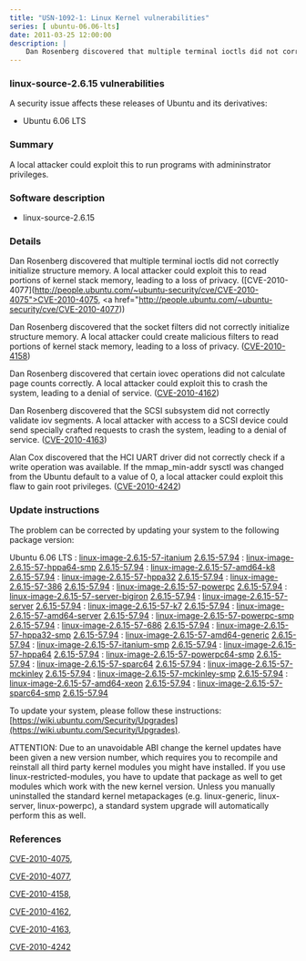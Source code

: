 ```yaml
---
title: "USN-1092-1: Linux Kernel vulnerabilities"
series: [ ubuntu-06.06-lts]
date: 2011-03-25 12:00:00
description: |
    Dan Rosenberg discovered that multiple terminal ioctls did not correctly initialize structure memory. A local attacker could exploit this to read portions of kernel stack memory, leading to a loss of privacy. ([CVE-2010-4077](http://people.ubuntu.com/~ubuntu-security/cve/CVE-2010-4075">CVE-2010-4075</a>, <a href="http://people.ubuntu.com/~ubuntu-security/cve/CVE-2010-4077))
--- 
```

 
### linux-source-2.6.15 vulnerabilities

A security issue affects these releases of Ubuntu and its derivatives:

* Ubuntu 6.06 LTS

### Summary

A local attacker could exploit this to run programs with admininstrator privileges.

### Software description

* linux-source-2.6.15 

### Details

Dan Rosenberg discovered that multiple terminal ioctls did not correctly initialize structure memory. A local attacker could exploit this to read portions of kernel stack memory, leading to a loss of privacy. ([CVE-2010-4077](http://people.ubuntu.com/~ubuntu-security/cve/CVE-2010-4075">CVE-2010-4075</a>, <a href="http://people.ubuntu.com/~ubuntu-security/cve/CVE-2010-4077))

Dan Rosenberg discovered that the socket filters did not correctly initialize structure memory. A local attacker could create malicious filters to read portions of kernel stack memory, leading to a loss of privacy. ([CVE-2010-4158](http://people.ubuntu.com/~ubuntu-security/cve/CVE-2010-4158))

Dan Rosenberg discovered that certain iovec operations did not calculate page counts correctly. A local attacker could exploit this to crash the system, leading to a denial of service. ([CVE-2010-4162](http://people.ubuntu.com/~ubuntu-security/cve/CVE-2010-4162))

Dan Rosenberg discovered that the SCSI subsystem did not correctly validate iov segments. A local attacker with access to a SCSI device could send specially crafted requests to crash the system, leading to a denial of service. ([CVE-2010-4163](http://people.ubuntu.com/~ubuntu-security/cve/CVE-2010-4163))

Alan Cox discovered that the HCI UART driver did not correctly check if a write operation was available. If the mmap_min-addr sysctl was changed from the Ubuntu default to a value of 0, a local attacker could exploit this flaw to gain root privileges. ([CVE-2010-4242](http://people.ubuntu.com/~ubuntu-security/cve/CVE-2010-4242)) 

### Update instructions

The problem can be corrected by updating your system to the following package version:

Ubuntu 6.06 LTS
 : [linux-image-2.6.15-57-itanium](https://launchpad.net/ubuntu/+source/linux-source-2.6.15) <span> [2.6.15-57.94](https://launchpad.net/ubuntu/+source/linux-source-2.6.15/2.6.15-57.94) </span> 
 : [linux-image-2.6.15-57-hppa64-smp](https://launchpad.net/ubuntu/+source/linux-source-2.6.15) <span> [2.6.15-57.94](https://launchpad.net/ubuntu/+source/linux-source-2.6.15/2.6.15-57.94) </span> 
 : [linux-image-2.6.15-57-amd64-k8](https://launchpad.net/ubuntu/+source/linux-source-2.6.15) <span> [2.6.15-57.94](https://launchpad.net/ubuntu/+source/linux-source-2.6.15/2.6.15-57.94) </span> 
 : [linux-image-2.6.15-57-hppa32](https://launchpad.net/ubuntu/+source/linux-source-2.6.15) <span> [2.6.15-57.94](https://launchpad.net/ubuntu/+source/linux-source-2.6.15/2.6.15-57.94) </span> 
 : [linux-image-2.6.15-57-386](https://launchpad.net/ubuntu/+source/linux-source-2.6.15) <span> [2.6.15-57.94](https://launchpad.net/ubuntu/+source/linux-source-2.6.15/2.6.15-57.94) </span> 
 : [linux-image-2.6.15-57-powerpc](https://launchpad.net/ubuntu/+source/linux-source-2.6.15) <span> [2.6.15-57.94](https://launchpad.net/ubuntu/+source/linux-source-2.6.15/2.6.15-57.94) </span> 
 : [linux-image-2.6.15-57-server-bigiron](https://launchpad.net/ubuntu/+source/linux-source-2.6.15) <span> [2.6.15-57.94](https://launchpad.net/ubuntu/+source/linux-source-2.6.15/2.6.15-57.94) </span> 
 : [linux-image-2.6.15-57-server](https://launchpad.net/ubuntu/+source/linux-source-2.6.15) <span> [2.6.15-57.94](https://launchpad.net/ubuntu/+source/linux-source-2.6.15/2.6.15-57.94) </span> 
 : [linux-image-2.6.15-57-k7](https://launchpad.net/ubuntu/+source/linux-source-2.6.15) <span> [2.6.15-57.94](https://launchpad.net/ubuntu/+source/linux-source-2.6.15/2.6.15-57.94) </span> 
 : [linux-image-2.6.15-57-amd64-server](https://launchpad.net/ubuntu/+source/linux-source-2.6.15) <span> [2.6.15-57.94](https://launchpad.net/ubuntu/+source/linux-source-2.6.15/2.6.15-57.94) </span> 
 : [linux-image-2.6.15-57-powerpc-smp](https://launchpad.net/ubuntu/+source/linux-source-2.6.15) <span> [2.6.15-57.94](https://launchpad.net/ubuntu/+source/linux-source-2.6.15/2.6.15-57.94) </span> 
 : [linux-image-2.6.15-57-686](https://launchpad.net/ubuntu/+source/linux-source-2.6.15) <span> [2.6.15-57.94](https://launchpad.net/ubuntu/+source/linux-source-2.6.15/2.6.15-57.94) </span> 
 : [linux-image-2.6.15-57-hppa32-smp](https://launchpad.net/ubuntu/+source/linux-source-2.6.15) <span> [2.6.15-57.94](https://launchpad.net/ubuntu/+source/linux-source-2.6.15/2.6.15-57.94) </span> 
 : [linux-image-2.6.15-57-amd64-generic](https://launchpad.net/ubuntu/+source/linux-source-2.6.15) <span> [2.6.15-57.94](https://launchpad.net/ubuntu/+source/linux-source-2.6.15/2.6.15-57.94) </span> 
 : [linux-image-2.6.15-57-itanium-smp](https://launchpad.net/ubuntu/+source/linux-source-2.6.15) <span> [2.6.15-57.94](https://launchpad.net/ubuntu/+source/linux-source-2.6.15/2.6.15-57.94) </span> 
 : [linux-image-2.6.15-57-hppa64](https://launchpad.net/ubuntu/+source/linux-source-2.6.15) <span> [2.6.15-57.94](https://launchpad.net/ubuntu/+source/linux-source-2.6.15/2.6.15-57.94) </span> 
 : [linux-image-2.6.15-57-powerpc64-smp](https://launchpad.net/ubuntu/+source/linux-source-2.6.15) <span> [2.6.15-57.94](https://launchpad.net/ubuntu/+source/linux-source-2.6.15/2.6.15-57.94) </span> 
 : [linux-image-2.6.15-57-sparc64](https://launchpad.net/ubuntu/+source/linux-source-2.6.15) <span> [2.6.15-57.94](https://launchpad.net/ubuntu/+source/linux-source-2.6.15/2.6.15-57.94) </span> 
 : [linux-image-2.6.15-57-mckinley](https://launchpad.net/ubuntu/+source/linux-source-2.6.15) <span> [2.6.15-57.94](https://launchpad.net/ubuntu/+source/linux-source-2.6.15/2.6.15-57.94) </span> 
 : [linux-image-2.6.15-57-mckinley-smp](https://launchpad.net/ubuntu/+source/linux-source-2.6.15) <span> [2.6.15-57.94](https://launchpad.net/ubuntu/+source/linux-source-2.6.15/2.6.15-57.94) </span> 
 : [linux-image-2.6.15-57-amd64-xeon](https://launchpad.net/ubuntu/+source/linux-source-2.6.15) <span> [2.6.15-57.94](https://launchpad.net/ubuntu/+source/linux-source-2.6.15/2.6.15-57.94) </span> 
 : [linux-image-2.6.15-57-sparc64-smp](https://launchpad.net/ubuntu/+source/linux-source-2.6.15) <span> [2.6.15-57.94](https://launchpad.net/ubuntu/+source/linux-source-2.6.15/2.6.15-57.94) </span> 

To update your system, please follow these instructions: [https://wiki.ubuntu.com/Security/Upgrades](https://wiki.ubuntu.com/Security/Upgrades).

ATTENTION: Due to an unavoidable ABI change the kernel updates have been given a new version number, which requires you to recompile and reinstall all third party kernel modules you might have installed. If you use linux-restricted-modules, you have to update that package as well to get modules which work with the new kernel version. Unless you manually uninstalled the standard kernel metapackages (e.g. linux-generic, linux-server, linux-powerpc), a standard system upgrade will automatically perform this as well. 

### References

 [CVE-2010-4075](http://people.ubuntu.com/~ubuntu-security/cve/CVE-2010-4075), 

 [CVE-2010-4077](http://people.ubuntu.com/~ubuntu-security/cve/CVE-2010-4077), 

 [CVE-2010-4158](http://people.ubuntu.com/~ubuntu-security/cve/CVE-2010-4158), 

 [CVE-2010-4162](http://people.ubuntu.com/~ubuntu-security/cve/CVE-2010-4162), 

 [CVE-2010-4163](http://people.ubuntu.com/~ubuntu-security/cve/CVE-2010-4163), 

 [CVE-2010-4242](http://people.ubuntu.com/~ubuntu-security/cve/CVE-2010-4242)
 
